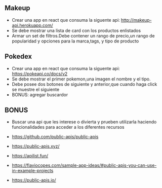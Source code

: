 ## Makeup

- Crear una app en react que consuma la siguente api: http://makeup-api.herokuapp.com/
- Se debe mostrar una lista de card con los productos enlistados
- Armar un set de filtros.Debe contener un rango de precio,un rango de popularidad y opciones para la marca,tags, y tipo de producto

## Pokedex

- Crear una app en react que consuma la siguente api: https://pokeapi.co/docs/v2
- Se debe mostrar el primer pokemon,una imagen el nombre y el tipo.
- Debe posee dos botones de siguiente y anterior,que cuando haga click se muestre el siguiente
- BONUS: agregar buscardor

## BONUS

- Buscar una api que les interese o divierta y prueben utilizarla haciendo funcionalidades para acceder a los diferentes recursos

- https://github.com/public-apis/public-apis
- https://public-apis.xyz/
- https://apilist.fun/
- https://flaviocopes.com/sample-app-ideas/#public-apis-you-can-use-in-example-projects
- https://public-apis.io/
